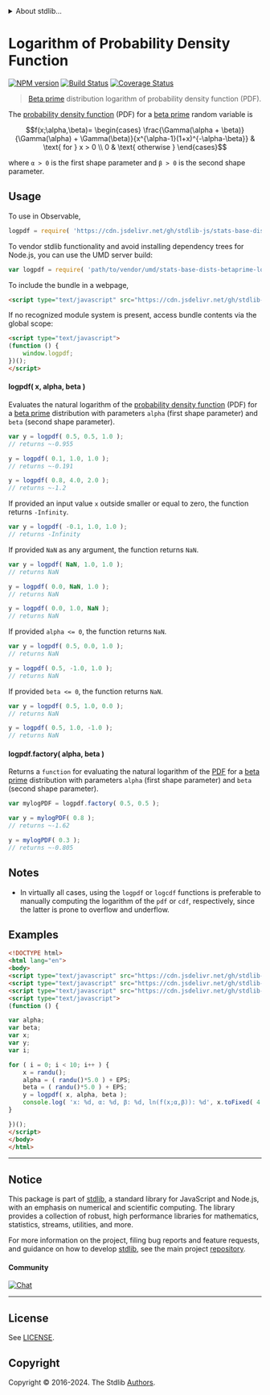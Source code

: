 <!--

@license Apache-2.0

Copyright (c) 2018 The Stdlib Authors.

Licensed under the Apache License, Version 2.0 (the "License");
you may not use this file except in compliance with the License.
You may obtain a copy of the License at

   http://www.apache.org/licenses/LICENSE-2.0

Unless required by applicable law or agreed to in writing, software
distributed under the License is distributed on an "AS IS" BASIS,
WITHOUT WARRANTIES OR CONDITIONS OF ANY KIND, either express or implied.
See the License for the specific language governing permissions and
limitations under the License.

-->


<details>
  <summary>
    About stdlib...
  </summary>
  <p>We believe in a future in which the web is a preferred environment for numerical computation. To help realize this future, we've built stdlib. stdlib is a standard library, with an emphasis on numerical and scientific computation, written in JavaScript (and C) for execution in browsers and in Node.js.</p>
  <p>The library is fully decomposable, being architected in such a way that you can swap out and mix and match APIs and functionality to cater to your exact preferences and use cases.</p>
  <p>When you use stdlib, you can be absolutely certain that you are using the most thorough, rigorous, well-written, studied, documented, tested, measured, and high-quality code out there.</p>
  <p>To join us in bringing numerical computing to the web, get started by checking us out on <a href="https://github.com/stdlib-js/stdlib">GitHub</a>, and please consider <a href="https://opencollective.com/stdlib">financially supporting stdlib</a>. We greatly appreciate your continued support!</p>
</details>

# Logarithm of Probability Density Function

[![NPM version][npm-image]][npm-url] [![Build Status][test-image]][test-url] [![Coverage Status][coverage-image]][coverage-url] <!-- [![dependencies][dependencies-image]][dependencies-url] -->

> [Beta prime][betaprime-distribution] distribution logarithm of probability density function (PDF).

<section class="intro">

The [probability density function][pdf] (PDF) for a [beta prime][betaprime-distribution] random variable is

<!-- <equation class="equation" label="eq:betaprime_pdf" align="center" raw="f(x;\alpha,\beta)= \begin{cases} \frac{\Gamma(\alpha + \beta)}{\Gamma(\alpha) + \Gamma(\beta)}{x^{\alpha-1}(1+x)^{-\alpha-\beta}} & \text{ for } x > 0 \\ 0 & \text{ otherwise } \end{cases}" alt="Probability density function (PDF) for a beta prime distribution."> -->

```math
f(x;\alpha,\beta)= \begin{cases} \frac{\Gamma(\alpha + \beta)}{\Gamma(\alpha) + \Gamma(\beta)}{x^{\alpha-1}(1+x)^{-\alpha-\beta}} & \text{ for } x > 0 \\ 0 & \text{ otherwise } \end{cases}
```

<!-- <div class="equation" align="center" data-raw-text="f(x;\alpha,\beta)= \begin{cases} \frac{\Gamma(\alpha + \beta)}{\Gamma(\alpha) + \Gamma(\beta)}{x^{\alpha-1}(1+x)^{-\alpha-\beta}} &amp; \text{ for } x &gt; 0 \\ 0 &amp; \text{ otherwise } \end{cases}" data-equation="eq:betaprime_pdf">
    <img src="https://cdn.jsdelivr.net/gh/stdlib-js/stdlib@51534079fef45e990850102147e8945fb023d1d0/lib/node_modules/@stdlib/stats/base/dists/betaprime/logpdf/docs/img/equation_betaprime_pdf.svg" alt="Probability density function (PDF) for a beta prime distribution.">
    <br>
</div> -->

<!-- </equation> -->

where `α > 0` is the first shape parameter and `β > 0` is the second shape parameter.

</section>

<!-- /.intro -->



<section class="usage">

## Usage

To use in Observable,

```javascript
logpdf = require( 'https://cdn.jsdelivr.net/gh/stdlib-js/stats-base-dists-betaprime-logpdf@umd/browser.js' )
```

To vendor stdlib functionality and avoid installing dependency trees for Node.js, you can use the UMD server build:

```javascript
var logpdf = require( 'path/to/vendor/umd/stats-base-dists-betaprime-logpdf/index.js' )
```

To include the bundle in a webpage,

```html
<script type="text/javascript" src="https://cdn.jsdelivr.net/gh/stdlib-js/stats-base-dists-betaprime-logpdf@umd/browser.js"></script>
```

If no recognized module system is present, access bundle contents via the global scope:

```html
<script type="text/javascript">
(function () {
    window.logpdf;
})();
</script>
```

#### logpdf( x, alpha, beta )

Evaluates the natural logarithm of the [probability density function][pdf] (PDF) for a [beta prime][betaprime-distribution]  distribution with parameters `alpha` (first shape parameter) and `beta` (second shape parameter).

```javascript
var y = logpdf( 0.5, 0.5, 1.0 );
// returns ~-0.955

y = logpdf( 0.1, 1.0, 1.0 );
// returns ~-0.191

y = logpdf( 0.8, 4.0, 2.0 );
// returns ~-1.2
```

If provided an input value `x` outside smaller or equal to zero, the function returns `-Infinity`.

```javascript
var y = logpdf( -0.1, 1.0, 1.0 );
// returns -Infinity
```

If provided `NaN` as any argument, the function returns `NaN`.

```javascript
var y = logpdf( NaN, 1.0, 1.0 );
// returns NaN

y = logpdf( 0.0, NaN, 1.0 );
// returns NaN

y = logpdf( 0.0, 1.0, NaN );
// returns NaN
```

If provided `alpha <= 0`, the function returns `NaN`.

```javascript
var y = logpdf( 0.5, 0.0, 1.0 );
// returns NaN

y = logpdf( 0.5, -1.0, 1.0 );
// returns NaN
```

If provided `beta <= 0`, the function returns `NaN`.

```javascript
var y = logpdf( 0.5, 1.0, 0.0 );
// returns NaN

y = logpdf( 0.5, 1.0, -1.0 );
// returns NaN
```

#### logpdf.factory( alpha, beta )

Returns a `function` for evaluating the natural logarithm of the [PDF][pdf] for a [beta prime][betaprime-distribution] distribution with parameters `alpha` (first shape parameter) and `beta` (second shape parameter).

```javascript
var mylogPDF = logpdf.factory( 0.5, 0.5 );

var y = mylogPDF( 0.8 );
// returns ~-1.62

y = mylogPDF( 0.3 );
// returns ~-0.805
```

</section>

<!-- /.usage -->

<section class="notes">

## Notes

-   In virtually all cases, using the `logpdf` or `logcdf` functions is preferable to manually computing the logarithm of the `pdf` or `cdf`, respectively, since the latter is prone to overflow and underflow.

</section>

<!-- /.notes -->

<section class="examples">

## Examples

<!-- eslint no-undef: "error" -->

```html
<!DOCTYPE html>
<html lang="en">
<body>
<script type="text/javascript" src="https://cdn.jsdelivr.net/gh/stdlib-js/random-base-randu@umd/browser.js"></script>
<script type="text/javascript" src="https://cdn.jsdelivr.net/gh/stdlib-js/constants-float64-eps@umd/browser.js"></script>
<script type="text/javascript" src="https://cdn.jsdelivr.net/gh/stdlib-js/stats-base-dists-betaprime-logpdf@umd/browser.js"></script>
<script type="text/javascript">
(function () {

var alpha;
var beta;
var x;
var y;
var i;

for ( i = 0; i < 10; i++ ) {
    x = randu();
    alpha = ( randu()*5.0 ) + EPS;
    beta = ( randu()*5.0 ) + EPS;
    y = logpdf( x, alpha, beta );
    console.log( 'x: %d, α: %d, β: %d, ln(f(x;α,β)): %d', x.toFixed( 4 ), alpha.toFixed( 4 ), beta.toFixed( 4 ), y.toFixed( 4 ) );
}

})();
</script>
</body>
</html>
```

</section>

<!-- /.examples -->

<!-- Section for related `stdlib` packages. Do not manually edit this section, as it is automatically populated. -->

<section class="related">

</section>

<!-- /.related -->

<!-- Section for all links. Make sure to keep an empty line after the `section` element and another before the `/section` close. -->


<section class="main-repo" >

* * *

## Notice

This package is part of [stdlib][stdlib], a standard library for JavaScript and Node.js, with an emphasis on numerical and scientific computing. The library provides a collection of robust, high performance libraries for mathematics, statistics, streams, utilities, and more.

For more information on the project, filing bug reports and feature requests, and guidance on how to develop [stdlib][stdlib], see the main project [repository][stdlib].

#### Community

[![Chat][chat-image]][chat-url]

---

## License

See [LICENSE][stdlib-license].


## Copyright

Copyright &copy; 2016-2024. The Stdlib [Authors][stdlib-authors].

</section>

<!-- /.stdlib -->

<!-- Section for all links. Make sure to keep an empty line after the `section` element and another before the `/section` close. -->

<section class="links">

[npm-image]: http://img.shields.io/npm/v/@stdlib/stats-base-dists-betaprime-logpdf.svg
[npm-url]: https://npmjs.org/package/@stdlib/stats-base-dists-betaprime-logpdf

[test-image]: https://github.com/stdlib-js/stats-base-dists-betaprime-logpdf/actions/workflows/test.yml/badge.svg?branch=v0.2.1
[test-url]: https://github.com/stdlib-js/stats-base-dists-betaprime-logpdf/actions/workflows/test.yml?query=branch:v0.2.1

[coverage-image]: https://img.shields.io/codecov/c/github/stdlib-js/stats-base-dists-betaprime-logpdf/main.svg
[coverage-url]: https://codecov.io/github/stdlib-js/stats-base-dists-betaprime-logpdf?branch=main

<!--

[dependencies-image]: https://img.shields.io/david/stdlib-js/stats-base-dists-betaprime-logpdf.svg
[dependencies-url]: https://david-dm.org/stdlib-js/stats-base-dists-betaprime-logpdf/main

-->

[chat-image]: https://img.shields.io/gitter/room/stdlib-js/stdlib.svg
[chat-url]: https://app.gitter.im/#/room/#stdlib-js_stdlib:gitter.im

[stdlib]: https://github.com/stdlib-js/stdlib

[stdlib-authors]: https://github.com/stdlib-js/stdlib/graphs/contributors

[umd]: https://github.com/umdjs/umd
[es-module]: https://developer.mozilla.org/en-US/docs/Web/JavaScript/Guide/Modules

[deno-url]: https://github.com/stdlib-js/stats-base-dists-betaprime-logpdf/tree/deno
[deno-readme]: https://github.com/stdlib-js/stats-base-dists-betaprime-logpdf/blob/deno/README.md
[umd-url]: https://github.com/stdlib-js/stats-base-dists-betaprime-logpdf/tree/umd
[umd-readme]: https://github.com/stdlib-js/stats-base-dists-betaprime-logpdf/blob/umd/README.md
[esm-url]: https://github.com/stdlib-js/stats-base-dists-betaprime-logpdf/tree/esm
[esm-readme]: https://github.com/stdlib-js/stats-base-dists-betaprime-logpdf/blob/esm/README.md
[branches-url]: https://github.com/stdlib-js/stats-base-dists-betaprime-logpdf/blob/main/branches.md

[stdlib-license]: https://raw.githubusercontent.com/stdlib-js/stats-base-dists-betaprime-logpdf/main/LICENSE

[betaprime-distribution]: https://en.wikipedia.org/wiki/Beta_prime_distribution

[pdf]: https://en.wikipedia.org/wiki/Probability_density_function

</section>

<!-- /.links -->
